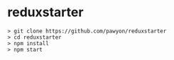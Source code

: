 # reduxstarter

```
> git clone https://github.com/pawyon/reduxstarter
> cd reduxstarter
> npm install
> npm start
```

